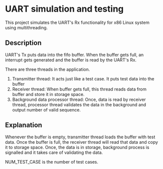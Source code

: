 
# UART simulation and testing

This project simulates the UART's Rx functionality for x86 Linux system using multithreading.



## Description

UART's Tx puts data into the fifo buffer. When the buffer gets full, an interrupt gets generated and the buffer is read by the UART's Rx. 

There are three threads in the application.

1. Transmitter thread: It acts just like a test case. It puts test data into the buffer
2. Receiver thread: When buffer gets full, this thread reads data from buffer and store it in storage space.
3. Background data processor thread: Once, data is read by receiver thread, processor thread validates the data in the background and output number of valid sequence.


## Explanation

Whenever the buffer is empty, transmitter thread loads the buffer with test data. Once the buffer is full, the receiver thread will read that data and copy it to storage space. Once, the data is in storage, background process is signalled and it takes care of validating the data. 

NUM_TEST_CASE is the number of test cases.